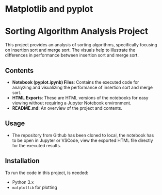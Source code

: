 # Matplotlib and pyplot
# Sorting Algorithm Analysis Project

This project provides an analysis of sorting algorithms, specifically focusing on insertion sort and merge sort. The visuals help to illustrate the differences in performance between insertion sort and merge sort.

## Contents

- **Notebook (pyplot.ipynb) Files**: Contains the executed code for analyzing and visualizing the performance of insertion sort and merge sort.
- **HTML Exports**: These are HTML versions of the notebooks for easy viewing without requiring a Jupyter Notebook environment.
- **README.md**: An overview of the project and contents.

## Usage

- The repository from Github has been cloned to local, the notebook has to be open in Jupyter or VSCode, view the exported HTML file directly for the executed results.

## Installation

To run the code in this project, is needed:
- Python 3.x
- `matplotlib` for plotting
